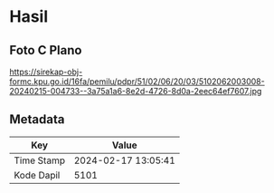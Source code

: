 # Hasil

## Foto C Plano

https://sirekap-obj-formc.kpu.go.id/16fa/pemilu/pdpr/51/02/06/20/03/5102062003008-20240215-004733--3a75a1a6-8e2d-4726-8d0a-2eec64ef7607.jpg


## Metadata

| Key        | Value               |
| ---------- | ------------------- |
| Time Stamp | 2024-02-17 13:05:41 |
| Kode Dapil | 5101                |



